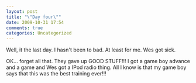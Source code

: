 ```yaml
---
layout: post
title: "\"Day four\""
date: 2009-10-31 17:54
comments: true
categories: Uncategorized
---
```

Well, it the last day. I hasn't been to bad. At least for me. Wes got sick. 

OK... forget all that. They gave up GOOD STUFF!!! I got a game boy advance and a game and Wes got a IPod radio thing. All I know is that my game boy says that this was the best training ever!!!
